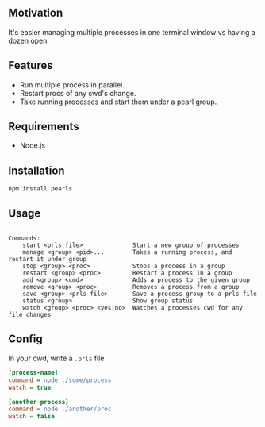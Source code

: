 ## Motivation

It's easier managing multiple processes in one terminal window vs having a dozen open.

## Features

- Run multiple process in parallel.
- Restart procs of any cwd's change.
- Take running processes and start them under a pearl group.

## Requirements

- Node.js


## Installation

	npm install pearls

## Usage

```

Commands:
	start <prls file>              Start a new group of processes
	manage <group> <pid>...        Takes a running process, and restart it under group
	stop <group> <proc>            Stops a process in a group
	restart <group> <proc>         Restart a process in a group
	add <group> <cmd>              Adds a process to the given group
	remove <group> <proc>          Removes a process from a group
	save <group> <prls file>       Save a process group to a prls file
	status <group>                 Show group status
	watch <group> <proc> <yes|no>  Watches a processes cwd for any file changes

```


## Config

In your cwd, write a `.prls` file

```ini
[process-name]
command = node ./some/process
watch = true

[another-process]
command = node ./another/proc
watch = false
```
